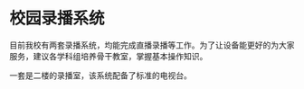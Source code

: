 # 校园录播系统

目前我校有两套录播系统，均能完成直播录播等工作。为了让设备能更好的为大家服务，建议各学科组培养骨干教室，掌握基本操作知识。



一套是二楼的录播室，该系统配备了标准的电视台。

